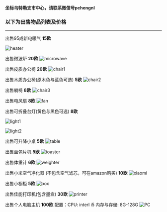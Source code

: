 **坐标乌特勒支市中心，请联系微信号pchengnl**

### 以下为出售物品列表及价格
---

出售95成新电暖气 **15欧**

![heater](pic/heater.jpg)


出售微波炉  **20欧**
![microwave](pic/microwave.jpg)

出售皮质办公椅  **20欧**
![chair1](pic/chair1.jpg)

出售木质办公椅(原木色与蓝色可选)  **5欧**
![chair2](pic/chair2.jpg)

出售躺椅  **8欧**
![chair3](pic/chair3.jpg)

出售电风扇  **8欧**
![fan](pic/fan.jpg)

出售可折叠台灯(黄色与黑色可选)  **8欧**

![light1](pic/light1.jpg)

![light2](pic/light2.jpg)

出售可升降小桌 **5欧**
![table](pic/table.jpg)

出售面包片机  **5欧**
![toaster](pic/toaster.jpg)

出售体重计  **6欧**
![weighter](pic/weighter.jpg)

出售小米空气净化器 (不包含空气滤芯，可在amazon购买) **10欧**
![xiaomi](pic/xiaomi.jpg)

出售小橱柜  **5欧**
![box](pic/box.jpg)

出售佳能打印机(包含墨盒)  **30欧**
![printer](pic/printer.jpg)

出售个人电脑主机  **100欧**
配置：CPU: interl i5       内存与存储: 8G-128G
![PC](pic/PC.jpg)

